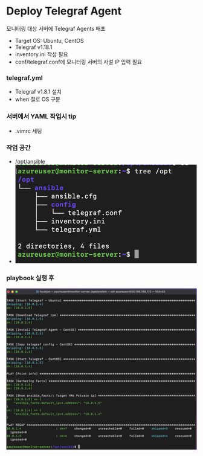 # Deploy Telegraf Agent
모니터링 대상 서버에 Telegraf Agents 배포
- Target OS: Ubuntu, CentOS
- Telegraf v1.18.1
- inventory.ini 작성 필요
- conf/telegraf.conf에 모니터링 서버의 사설 IP 입력 필요

### telegraf.yml
- Telegraf v1.8.1 설치
- when 절로 OS 구분

### 서버에서 YAML 작업시 tip
- .vimrc 세팅

### 작업 공간
- /opt/ansible
- ![ansible_workdir](../_img/ansible_workidr.png)

### playbook 실행 후
![plyabook](../_img/playbook.png)
